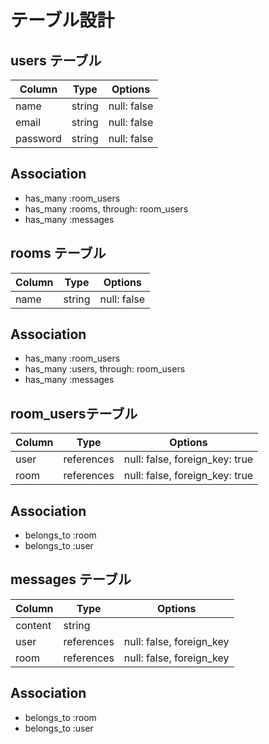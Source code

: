 # テーブル設計

## users テーブル

| Column   | Type   | Options     |
| -------- | ------ | ----------- |
| name     | string | null: false |
| email    | string | null: false |
| password | string | null: false |

## Association

- has_many :room_users
- has_many :rooms, through: room_users
- has_many :messages

## rooms テーブル

| Column | Type   | Options     |
| ------ | ------ | ----------- |
| name   | string | null: false |

## Association

- has_many :room_users
- has_many :users, through: room_users
- has_many :messages

## room_usersテーブル

| Column | Type       | Options                       |
| ------ | ---------- | ----------------------------- |
| user   | references | null: false, foreign_key: true|
| room   | references | null: false, foreign_key: true|

## Association

- belongs_to :room
- belongs_to :user

## messages テーブル

| Column  | Type       | Options                  |
| ------- | ---------- | ------------------------ |
| content | string     |                          |
| user    | references | null: false, foreign_key |
| room    | references | null: false, foreign_key |

## Association

- belongs_to :room
- belongs_to :user
